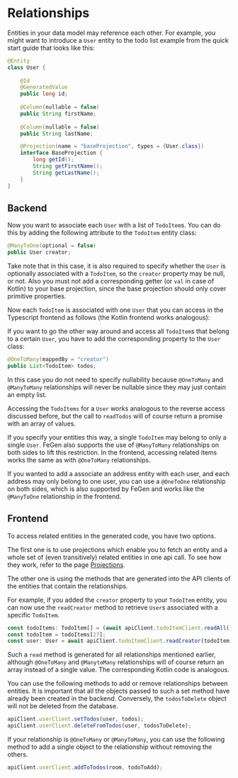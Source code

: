 # Relationships

Entities in your data model may reference each other.
For example, you might want to introduce a `User` entity to the todo list example from the quick start guide that looks like this:

```java
@Entity
class User {
    
    @Id
    @GeneratedValue
    public long id;
    
    @Column(nullable = false)
    public String firstName;
    
    @Column(nullable = false)
    public String lastName;

    @Projection(name = "baseProjection", types = {User.class})
    interface BaseProjection {
        long getId();
        String getFirstName();
        String getLastName();
    }
}
```

## Backend

Now you want to associate each `User` with a list of `TodoItem`s.
You can do this by adding the following attribute to the `TodoItem` entity class:

```java
@ManyToOne(optional = false)
public User creator;
```

Take note that in this case, it is also required to specify whether the `User` is optionally associated with a `TodoItem`, so the `creator` property may be null, or not.
Also you must not add a corresponding getter (or `val` in case of Kotlin) to your base projection, since the base projection should only cover primitive properties.

Now each `TodoItem` is associated with one `User` that you can access in the Typescript frontend as follows (the Kotlin frontend works analogous):

If you want to go the other way around and access all `TodoItem`s that belong to a certain `User`, you have to add the corresponding property to the `User` class:

```java
@OneToMany(mappedBy = "creator")
public List<TodoItem> todos;
```

In this case you do not need to specify nullability because `@OneToMany` and `@ManyToMany` relationships will never be nullable since they may just contain an empty list.

Accessing the `TodoItems` for a `User` works analogous to the reverse access discussed before, but the call to `readTodos` will of course return a promise with an array of values.

If you specify your entities this way, a single `TodoItem` may belong to only a single `User`.
FeGen also supports the use of `@ManyToMany` relationships on both sides to lift this restriction.
In the frontend, accessing related items works the same as with `@OneToMany` relationships.

If you wanted to add a associate an address entity with each user, and each address may only belong to one user, you can use a `@OneToOne` relationship on both sides, which is also supported by FeGen and works like the `@ManyToOne` relationship in the frontend.

## Frontend

To access related entities in the generated code, you have two options.

The first one is to use projections which enable you to fetch an entity and a whole set of (even transitively) related entities in one api call.
To see how they work, refer to the page [Projections](../retrieving/projections.md).

The other one is using the methods that are generated into the API clients of the entities that contain the relationships.

For example, if you added the `creator` property to your `TodoItem` entity, you can now use the `readCreator` method to retrieve `User`s associated with a specific `TodoItem`.

```typescript
const todoItems: TodoItem[] = (await apiClient.todoItemClient.readAll()).items;
const todoItem = todoItems[27];
const user: User = await apiClient.todoItemClient.readCreator(todoItem);
```

Such a `read` method is generated for all relationships mentioned earlier, although `@OneToMany` and `@ManytoMany` relationships will of course return an array instead of a single value.
The corresponding Kotlin code is analogous.

You can use the following methods to add or remove relationships between entities.
It is important that all the objects passed to such a set method have already been created in the backend.
Conversely, the `todosToDelete` object will not be deleted from the database.

```typescript
apiClient.userClient.setTodos(user, todos);
apiClient.userClient.deleteFromTodos(user, todosToDelete);
```

If your relationship is `@OneToMany` or `@ManyToMany`, you can use the following method to add a single object to the relationship without removing the others.

```typescript
apiClient.userClient.addToTodos(room, todoToAdd);
```
